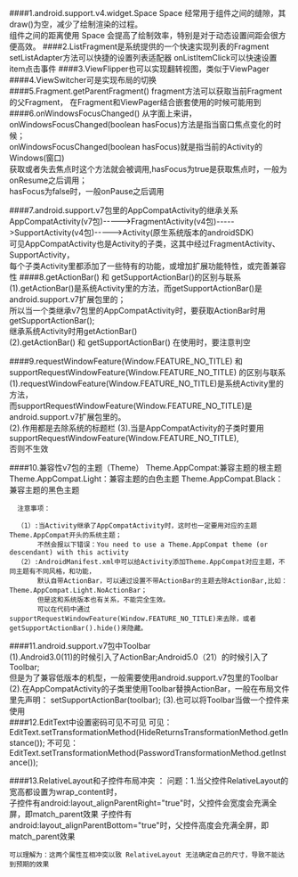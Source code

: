 ####1.android.support.v4.widget.Space
	Space 经常用于组件之间的缝隙，其draw()为空，减少了绘制渲染的过程。  
	组件之间的距离使用 Space 会提高了绘制效率，特别是对于动态设置间距会很方便高效。 
####2.ListFragment是系统提供的一个快速实现列表的Fragment
	setListAdapter方法可以快捷的设置列表适配器 
	onListItemClick可以快速设置item点击事件
####3.ViewFlipper也可以实现翻转视图，类似于ViewPager
####4.ViewSwitcher可是实现布局的切换
####5.Fragment.getParentFragment()
	fragment方法可以获取当前Fragment的父Fragment， 
	在Fragment和ViewPager结合嵌套使用的时候可能用到  
####6.onWindowsFocusChanged()
	从字面上来讲，onWindowsFocusChanged(boolean hasFocus)方法是指当窗口焦点变化的时候；  
	onWindowsFocusChanged(boolean hasFocus)就是指当前的Activity的Windows(窗口)  
	获取或者失去焦点时这个方法就会被调用,hasFocus为true是获取焦点时，一般为onResume之后调用；   
	hasFocus为false时，一般onPause之后调用
  
####7.android.support.v7包里的AppCompatActivity的继承关系
	  AppCompatActivity(v7包)----->FragmentActivity(v4包)----->SupportActivity(v4包)----->Activity(原生系统版本的androidSDK)  
	  可见AppCompatActivity也是Activity的子类，这其中经过FragmentActivity、SupportActivity，   
	  每个子类Activity里都添加了一些特有的功能，或增加扩展功能特性，或完善兼容性
####8.getActionBar() 和 getSupportActionBar()的区别与联系   
     (1).getActionBar()是系统Activity里的方法，而getSupportActionBar()是android.support.v7扩展包里的；   
      	 所以当一个类继承v7包里的AppCompatActivity时，要获取ActionBar时用getSupportActionBar();   
      	 继承系统Activity时用getActionBar()     
	 (2).getActionBar() 和 getSupportActionBar() 在使用时，要注意判空

####9.requestWindowFeature(Window.FEATURE_NO_TITLE) 和 supportRequestWindowFeature(Window.FEATURE_NO_TITLE) 的区别与联系
	 (1).requestWindowFeature(Window.FEATURE_NO_TITLE)是系统Activity里的方法，  
	     而supportRequestWindowFeature(Window.FEATURE_NO_TITLE)是android.support.v7扩展包里的。  
	 (2).作用都是去除系统的标题栏 
	 (3).当是AppCompatActivity的子类时要用supportRequestWindowFeature(Window.FEATURE_NO_TITLE),  
		 否则不生效		 

####10.兼容性v7包的主题（Theme） 
	  Theme.AppCompat:兼容主题的根主题 
	  Theme.AppCompat.Light：兼容主题的白色主题 
	  Theme.AppCompat.Black：兼容主题的黑色主题
	
	  注意事项：
	   
	  （1）:当Activity继承了AppCompatActivity时，这时也一定要用对应的主题Theme.AppCompat开头的系统主题；   
	       不然会报以下错误：You need to use a Theme.AppCompat theme (or descendant) with this activity   
	  （2）:AndroidManifest.xml中可以给Activity添加Theme.AppCompat对应主题，不同主题有不同风格，和功能，  
		   默认自带ActionBar，可以通过设置不带ActionBar的主题去除ActionBar,比如：Theme.AppCompat.Light.NoActionBar；  
		   但是这和系统版本也有关系，不能完全生效。   
		   可以在代码中通过supportRequestWindowFeature(Window.FEATURE_NO_TITLE)来去除，或者getSupportActionBar().hide()来隐藏。  
####11.android.support.v7包中Toolbar  
	(1).Android3.0(11)的时候引入了ActionBar;Android5.0（21）的时候引入了Toolbar;  
	    但是为了兼容低版本的机型，一般需要使用android.support.v7包里的Toolbar  
    (2).在AppCompatActivity的子类里使用Toolbar替换ActionBar，一般在布局文件里先声明： 
		setSupportActionBar(toolbar); 
    (3).也可以将Toolbar当做一个控件来使用  
####12.EditText中设置密码可见不可见
	  可见： 
	  EditText.setTransformationMethod(HideReturnsTransformationMethod.getInstance()); 
	  不可见：   
	  EditText.setTransformationMethod(PasswordTransformationMethod.getInstance());   

####13.RelativeLayout和子控件布局冲突  ：
	问题：1.当父控件RelativeLayout的宽高都设置为wrap_content时，   
		   子控件有android:layout_alignParentRight="true"时，父控件会宽度会充满全屏，即match_parent效果
		   子控件有android:layout_alignParentBottom="true"时，父控件高度会充满全屏，即match_parent效果      

	可以理解为：这两个属性互相冲突以致 RelativeLayout 无法确定自己的尺寸，导致不能达到预期的效果




	  
 